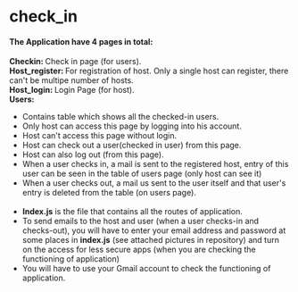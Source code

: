 # check_in
<h4>The Application have 4 pages in total:</h4>
  
<b>Checkin: </b>Check in page (for users).
<br>
<b>Host_register: </b>For registration of host. Only a single host can register, there can't be multipe number of hosts.
<br>
<b>Host_login: </b> Login Page (for host).
<br>
<b>Users: </b>
<ul>
  <li>Contains table which shows all the checked-in users.</li>
  <li>Only host can access this page by logging into his account.</li>
  <li>Host can't access this page without login.</li>
  <li>Host can check out a user(checked in user) from this page.</li>
  <li>Host can also log out (from this page).</li>
  <li>When a user checks in,  a mail is sent to the registered host, entry of this user can be seen in the table of users page (only host can see it)</li>
  <li>When a user checks out, a mail us sent to the user itself and that user's entry is deleted from the table (on users page).</li>
  <br>
  <li><b>Index.js</b> is the file that contains all the routes of application.</li>
  <li>To send emails to the host and user (when a user checks-in and checks-out), you will have to enter your email address and password at some places in <b>index.js</b> (see attached pictures in repository) and turn on the access for less secure apps (when you are checking the functioning of application)</li>
  <li>You will have to use your Gmail account to check the functioning of application.</li>
</ul>
